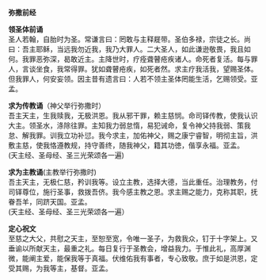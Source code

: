 **弥撒前经**

**领圣体前诵**  
圣人若翰，自胎时为圣。常谦言曰：罔敢与主释屣带。圣伯多禄，宗徒之长。尚曰：吾主耶稣，当远我勿近我，我乃大罪人。二大圣人，如此谦逊敬畏，我且如何。我罪恶弥深，曷敢近主。主降世时，疗痊聋瞽疮疾诸人。命死者复活。每与罪人，言谈坐食，我常得罪。犹如聋瞽疮疾，如死者然。求主疗我活我，望赐圣体。但我罪人，何安妄领。因主昔有遗言曰：人若不领主圣体罔能生活，乞赐领受。亚孟。

**求为传教诵**（神父举行弥撒时）  
吾主天主，生我赎我，无极洪恩。我从邪干罪，赖主慈悯。命司铎传教，使我认识大主。领圣水，涤除往罪。主知我力弱怠惰，易犯诫命，复令神父持我弱、策我怠、解我罪。训我立功补愆。我今求主，加佑神父，赐之康宁睿智，明彻主旨，洪敷主慈，使我恪遵教规，持守善终，随我神父，籍其功徳，偕享永福。亚孟。  
(天主经、圣母经、圣三光荣颂各一遍)

**求为主教诵**(主教举行弥撒时)  
吾主天主，无极仁慈，矜训我等。设立主教，选择大德，当此重任。治理教务，付司铎尊位，施行圣事，救拨吾侪。我今感主教之恩。求主赐之能力，克称其职，抚眷吾羊，同跻天国。亚孟。  
(天主经、圣母经、圣三光荣颂各一遍）

**定心祝文**  
至慈之大父，共慰之天主，至恕至宽，令唯一圣子，为救我众，钉于十字架上。又垂谕以所献天主，最重之礼。每日复行于圣教会，增益我力。于惟此礼，高厚渊微，能阐主爱，能保我等于真福。伏维佑我有事者，专心致敬。庶于如是洪恩，定受其赐，为我等主，基督。亚孟。